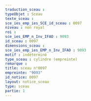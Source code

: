 ```yaml
---
traduction_sceau : 
typeObjet : Sceau
texte_sceau : 
sce_ies_emp_ies_SCE_id_sceau : 0097
niveau : non royal
roi : 
sce_ies_EMP_n_Inv_IFAO : 9093
id_sceau : 0097
dimensions_sceau : 
sce_ies_emp_ies_EMP_n_Inv_IFAO : 9093
motif : indéterminé
type_sceau : cylindre (empreinte)
remarque : 
title: sceau n°0097
empreinte: "9093"
id_notice: 0097
layout: notice_sceau
type: sceau
partie: 1
---
```

